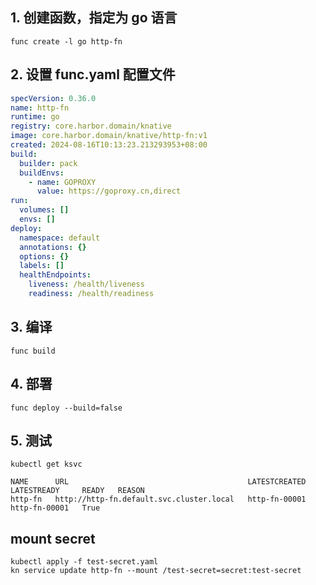 ## 1. 创建函数，指定为 go 语言
```shell
func create -l go http-fn
```

## 2. 设置 func.yaml 配置文件
```yaml
specVersion: 0.36.0
name: http-fn
runtime: go
registry: core.harbor.domain/knative
image: core.harbor.domain/knative/http-fn:v1
created: 2024-08-16T10:13:23.213293953+08:00
build:
  builder: pack
  buildEnvs:
    - name: GOPROXY
      value: https://goproxy.cn,direct
run:
  volumes: []
  envs: []
deploy:
  namespace: default
  annotations: {}
  options: {}
  labels: []
  healthEndpoints:
    liveness: /health/liveness
    readiness: /health/readiness
```

## 3. 编译
```shell
func build 
```

## 4. 部署
```shell
func deploy --build=false
```

## 5. 测试
```shell
kubectl get ksvc

NAME      URL                                        LATESTCREATED   LATESTREADY     READY   REASON 
http-fn   http://http-fn.default.svc.cluster.local   http-fn-00001   http-fn-00001   True   
```

## mount secret
```shell
kubectl apply -f test-secret.yaml
kn service update http-fn --mount /test-secret=secret:test-secret
```